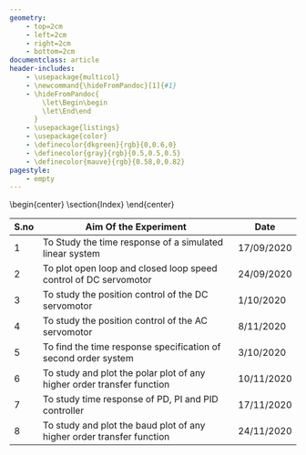 ```yaml
---
geometry:
    - top=2cm
    - left=2cm
    - right=2cm
    - bottom=2cm
documentclass: article
header-includes:
    - \usepackage{multicol}
    - \newcommand{\hideFromPandoc}[1]{#1}
    - \hideFromPandoc{
        \let\Begin\begin
        \let\End\end
      }
    - \usepackage{listings}
    - \usepackage{color}
    - \definecolor{dkgreen}{rgb}{0,0.6,0}
    - \definecolor{gray}{rgb}{0.5,0.5,0.5}
    - \definecolor{mauve}{rgb}{0.58,0,0.82}
pagestyle:
    - empty
---
```


\begin{center}
	\section{Index}
\end{center}


| S.no | Aim Of the Experiment                                                  | Date       |
| ---- | ---------------------                                                  | ----       |
| 1    | To Study the time response of a simulated linear system                | 17/09/2020 |
| 2    | To plot open loop and closed loop speed control of DC servomotor       | 24/09/2020 |
| 3    | To study the position control of the DC servomotor                     | 1/10/2020  |
| 4    | To study the position control of the AC servomotor                     | 8/11/2020  |
| 5    | To find the time response specification of second order system         | 3/10/2020  |
| 6    | To study and plot the polar plot of any higher order transfer function | 10/11/2020 |
| 7    | To study time response of PD, PI and PID controller                    | 17/11/2020 |
| 8    | To study and plot the baud plot of any higher order transfer function  | 24/11/2020 |
